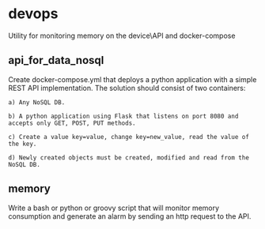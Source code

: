 # devops
Utility for monitoring memory on the device\API and docker-compose

## api_for_data_nosql
Create docker-compose.yml that deploys a python application with a simple REST API implementation. The solution should consist of two containers:
    
    a) Any NoSQL DB.

    b) A python application using Flask that listens on port 8080 and accepts only GET, POST, PUT methods.

    c) Create a value key=value, change key=new_value, read the value of the key.

    d) Newly created objects must be created, modified and read from the NoSQL DB.

## memory

Write a bash or python or groovy script that will monitor memory consumption and generate an alarm by sending an http request to the API.